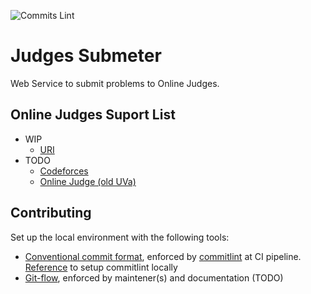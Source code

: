 ![Commits Lint](https://github.com/RodrigoCMoraes/judges_submeter/actions/workflows/commit_lint.yml/badge.svg)

# Judges Submeter

Web Service to submit problems to Online Judges.

## Online Judges Suport List

* WIP 
  * [URI](https://www.urionlinejudge.com.br/)
* TODO
  * [Codeforces](http://codeforces.com/) 
  * [Online Judge (old UVa)](https://onlinejudge.org/)

## Contributing

Set up the local environment with the following tools:

  * [Conventional commit format](https://www.conventionalcommits.org/en/v1.0.0/), enforced by [commitlint](https://github.com/conventional-changelog/commitlint) at CI pipeline. [Reference](https://commitlint.js.org/#/guides-local-setup) to setup commitlint locally
  * [Git-flow](https://www.atlassian.com/git/tutorials/comparing-workflows/gitflow-workflow), enforced by maintener(s) and documentation (TODO)
